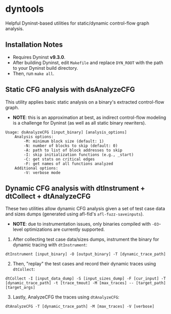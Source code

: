 # dyntools
Helpful Dyninst-based utilities for static/dynamic control-flow graph analysis.

## Installation Notes
* Requires Dyninst **v9.3.0**.
* After building Dyninst, edit `Makefile` and replace `DYN_ROOT` with the path to your Dyninst build directory.
* Then, run `make all`.

## Static CFG analysis with dsAnalyzeCFG
This utility applies basic static analysis on a binary's extracted control-flow graph.

* **NOTE**: this is an approximation at best, as indirect control-flow modeling is a challenge for Dyninst (as well as all static binary rewriters).

```
Usage: dsAnalyzeCFG [input_binary] [analysis_options]
	Analysis options:
		-M: minimum block size (default: 1)
		-N: number of blocks to skip (default: 0)
		-A: path to list of block addresses to skip
		-I: skip initialization functions (e.g., _start)
		-C: get stats on critical edges
		-F: get names of all functions analyzed
	Additional options:
		-V: verbose mode
```


## Dynamic CFG analysis with dtInstrument + dtCollect + dtAnalyzeCFG
These two utilities allow dynamic CFG analysis given a set of test case data and sizes dumps (generated using afl-fid's `afl-fuzz-saveinputs`).

* **NOTE**: due to instrumentation issues, only binaries compiled with `-O3`-level optimizations are currently supported.


1. After collecting test case data/sizes dumps, instrument the binary for dynamic tracing with `dtInstrument`:
```
dtInstrument [input_binary] -O [output_binary] -T [dynamic_trace_path]
```

2. Then, "replay" the test cases and record their dynamic traces using `dtCollect`:
```
dtCollect -I [input_data_dump] -S [input_sizes_dump] -F [cur_input] -T [dynamic_trace_path] -t [trace_tmout] -M [max_traces] -- [target_path] [target_args]
```

3. Lastly, AnalyzeCFG the traces using `dtAnalyzeCFG`:
```
dtAnalyzeCFG -T [dynamic_trace_path] -M [max_traces] -V [verbose]
```

